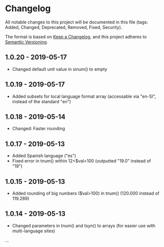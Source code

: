 # Changelog
All notable changes to this project will be documented in this file (tags: Added, Changed, Deprecated, Removed, Fixed, Security).

The format is based on [Keep a Changelog](https://keepachangelog.com/en/1.0.0/),
and this project adheres to [Semantic Versioning](https://semver.org/spec/v2.0.0.html).


## 1.0.20 - 2019-05-17
- Changed default unit value in sinum() to empty

## 1.0.19 - 2019-05-17
- Added subsets for local language format array (accessable via "en-SI", instead of the standard "en")

## 1.0.18 - 2019-05-14
- Changed: Faster rounding 

## 1.0.17 - 2019-05-13
- Added Spanish language ("es")
- Fixed error in tnum() within 12<$val<100 (outputted "19.0" instead of "19")

## 1.0.15 - 2019-05-13
- Added rounding of big numbers ($val>100) in tnum() (120.000 instead of 119.289)

## 1.0.14 - 2019-05-13
- Changed parameters in tnum() and tsyn() to arrays (for easier use with multi-language sites)

...
